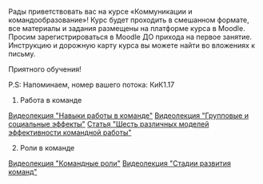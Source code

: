 Рады приветствовать вас на курсе «Коммуникации и командообразование»!
Курс будет проходить в смешанном формате, все материалы и задания 
размещены на платформе курса в Moodle.
Просим зарегистрироваться в Moodle ДО прихода на первое занятие. 
Инструкцию и дорожную карту курса вы можете найти во вложениях к письму.

Приятного обучения!
 
P.S: Напоминаем, номер вашего потока: КиК1.17

1. Работа в команде

[Видеолекция "Навыки работы в команде"](https://www.youtube.com/watch?v=fg35R_kZOFM)
[Видеолекция "Групповые и социальные эффекты"](https://www.youtube.com/watch?v=Kz7CjIE0yuE)
[Статья "Шесть различных моделей эффективности командной работы"](https://www.wrike.com/ru/blog/shest-razlichnyh-modelej-effektivnosti-komandnoj-raboty/)

2. Роли в команде

[Видеолекция "Командные роли"](https://www.youtube.com/watch?v=KmN7Fl0t4Qg)
[Видеолекция "Стадии развития команд"](https://www.youtube.com/watch?v=6L_uoq4MMHQ)

